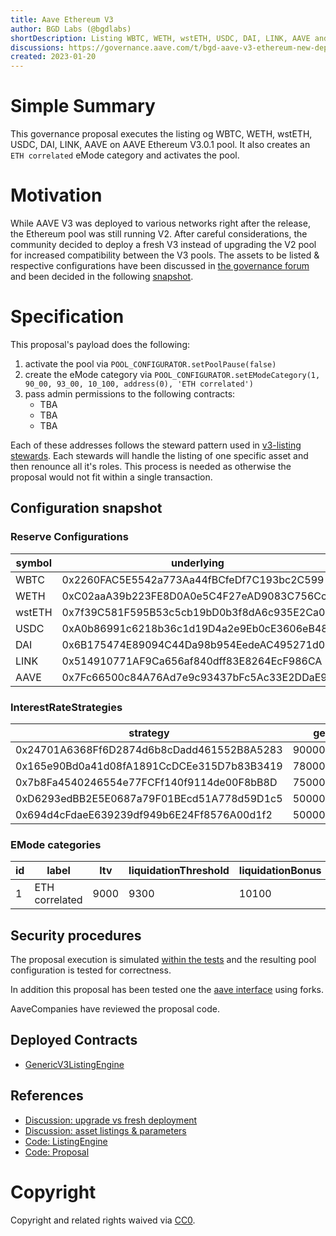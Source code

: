 ```yaml
---
title: Aave Ethereum V3
author: BGD Labs (@bgdlabs)
shortDescription: Listing WBTC, WETH, wstETH, USDC, DAI, LINK, AAVE and activating Ethereum V3 Pool
discussions: https://governance.aave.com/t/bgd-aave-v3-ethereum-new-deployment-vs-aave-v2-upgrade/9990/16
created: 2023-01-20
---
```


# Simple Summary

This governance proposal executes the listing og WBTC, WETH, wstETH, USDC, DAI, LINK, AAVE on AAVE Ethereum V3.0.1 pool. It also creates an `ETH correlated` eMode category and activates the pool.

# Motivation

While AAVE V3 was deployed to various networks right after the release, the Ethereum pool was still running V2.
After careful considerations, the community decided to deploy a fresh V3 instead of upgrading the V2 pool for increased compatibility between the V3 pools.
The assets to be listed & respective configurations have been discussed in [the governance forum](https://governance.aave.com/t/arc-aave-v3-ethereum-deployment-assets-and-configurations/10238) and been decided in the following [snapshot](https://governance.aave.com/t/arc-aave-ethereum-v3-market-initial-onboarded-assets/11318/5).

# Specification

This proposal's payload does the following:

1. activate the pool via `POOL_CONFIGURATOR.setPoolPause(false)`
2. create the eMode category via `POOL_CONFIGURATOR.setEModeCategory(1, 90_00, 93_00, 10_100, address(0), 'ETH correlated')`
3. pass admin permissions to the following contracts:
   - TBA
   - TBA
   - TBA

Each of these addresses follows the steward pattern used in [v3-listing stewards](https://github.com/bgd-labs/aave-v3-listing-stewards/blob/feat/v3-ethereum-tests/src/contracts/common/StewardBase.sol#L8). Each stewards will handle the listing of one specific asset and then renounce all it's roles. This process is needed as otherwise the proposal would not fit within a single transaction.

## Configuration snapshot

### Reserve Configurations

| symbol | underlying                                 | aToken                                     | stableDebtToken                            | variableDebtToken                          | decimals | ltv  | liquidationThreshold | liquidationBonus | liquidationProtocolFee | reserveFactor | usageAsCollateralEnabled | borrowingEnabled | stableBorrowRateEnabled | supplyCap  | borrowCap  | debtCeiling | eModeCategory | interestRateStrategy                       | isActive | isFrozen | isSiloed | isBorrowableInIsolation | isFlashloanable |
| ------ | ------------------------------------------ | ------------------------------------------ | ------------------------------------------ | ------------------------------------------ | -------- | ---- | -------------------- | ---------------- | ---------------------- | ------------- | ------------------------ | ---------------- | ----------------------- | ---------- | ---------- | ----------- | ------------- | ------------------------------------------ | -------- | -------- | -------- | ----------------------- | --------------- |
| WBTC   | 0x2260FAC5E5542a773Aa44fBCfeDf7C193bc2C599 | 0x4d5F47FA6A74757f35C14fD3a6Ef8E3C9BC514E8 | 0x102633152313C81cD80419b6EcF66d14Ad68949A | 0xeA51d7853EEFb32b6ee06b1C12E6dcCA88Be0fFE | 8        | 7000 | 7500                 | 10625            | 1000                   | 2000          | true                     | true             | false                   | 43000      | 28000      | 0           | 0             | 0x24701A6368Ff6D2874d6b8cDadd461552B8A5283 | true     | false    | false    | false                   | true            |
| WETH   | 0xC02aaA39b223FE8D0A0e5C4F27eAD9083C756Cc2 | 0x0B925eD163218f6662a35e0f0371Ac234f9E9371 | 0x39739943199c0fBFe9E5f1B5B160cd73a64CB85D | 0xC96113eED8cAB59cD8A66813bCB0cEb29F06D2e4 | 18       | 8000 | 8250                 | 10500            | 1000                   | 1500          | true                     | true             | false                   | 1800000    | 1400000    | 0           | 1             | 0x165e90Bd0a41d08fA1891CcDCEe315D7b83B3419 | true     | false    | false    | false                   | true            |
| wstETH | 0x7f39C581F595B53c5cb19bD0b3f8dA6c935E2Ca0 | 0x5Ee5bf7ae06D1Be5997A1A72006FE6C607eC6DE8 | 0xA1773F1ccF6DB192Ad8FE826D15fe1d328B03284 | 0x40aAbEf1aa8f0eEc637E0E7d92fbfFB2F26A8b7B | 18       | 6850 | 7950                 | 10700            | 1000                   | 1500          | true                     | true             | false                   | 200000     | 3000       | 0           | 1             | 0x7b8Fa4540246554e77FCFf140f9114de00F8bB8D | true     | false    | false    | false                   | true            |
| USDC   | 0xA0b86991c6218b36c1d19D4a2e9Eb0cE3606eB48 | 0x98C23E9d8f34FEFb1B7BD6a91B7FF122F4e16F5c | 0xB0fe3D292f4bd50De902Ba5bDF120Ad66E9d7a39 | 0x72E95b8931767C79bA4EeE721354d6E99a61D004 | 6        | 7400 | 7600                 | 10450            | 2000                   | 1000          | true                     | true             | false                   | 1760000000 | 1580000000 | 0           | 0             | 0xD6293edBB2E5E0687a79F01BEcd51A778d59D1c5 | true     | false    | false    | false                   | true            |
| DAI    | 0x6B175474E89094C44Da98b954EedeAC495271d0F | 0x018008bfb33d285247A21d44E50697654f754e63 | 0x413AdaC9E2Ef8683ADf5DDAEce8f19613d60D1bb | 0xcF8d0c70c850859266f5C338b38F9D663181C314 | 18       | 6400 | 7700                 | 10400            | 2000                   | 1000          | true                     | true             | false                   | 338000000  | 271000000  | 0           | 0             | 0x694d4cFdaeE639239df949b6E24Ff8576A00d1f2 | true     | false    | false    | false                   | true            |
| LINK   | 0x514910771AF9Ca656af840dff83E8264EcF986CA | 0x5E8C8A7243651DB1384C0dDfDbE39761E8e7E51a | 0x63B1129ca97D2b9F97f45670787Ac12a9dF1110a | 0x4228F8895C7dDA20227F6a5c6751b8Ebf19a6ba8 | 18       | 5000 | 6500                 | 10750            | 1000                   | 2000          | true                     | true             | false                   | 24000000   | 13000000   | 0           | 0             | 0x24701A6368Ff6D2874d6b8cDadd461552B8A5283 | true     | false    | false    | false                   | true            |
| AAVE   | 0x7Fc66500c84A76Ad7e9c93437bFc5Ac33E2DDaE9 | 0xA700b4eB416Be35b2911fd5Dee80678ff64fF6C9 | 0x268497bF083388B1504270d0E717222d3A87D6F2 | 0xBae535520Abd9f8C85E58929e0006A2c8B372F74 | 18       | 6000 | 7000                 | 10750            | 1000                   | 0             | true                     | false            | false                   | 1850000    | 0          | 0           | 0             | 0x24701A6368Ff6D2874d6b8cDadd461552B8A5283 | true     | false    | false    | false                   | false           |

### InterestRateStrategies

| strategy                                   | getBaseStableBorrowRate    | getStableRateSlope1        | getStableRateSlope2          | optimalStableToTotal        | maxStabletoTotalExcess      | getBaseVariableBorrowRate  | getVariableRateSlope1      | getVariableRateSlope2        | optimalUsageRatio           | maxExcessUsageRatio         |
| ------------------------------------------ | -------------------------- | -------------------------- | ---------------------------- | --------------------------- | --------------------------- | -------------------------- | -------------------------- | ---------------------------- | --------------------------- | --------------------------- |
| 0x24701A6368Ff6D2874d6b8cDadd461552B8A5283 | 90000000000000000000000000 | 70000000000000000000000000 | 3000000000000000000000000000 | 200000000000000000000000000 | 800000000000000000000000000 | 0                          | 70000000000000000000000000 | 3000000000000000000000000000 | 450000000000000000000000000 | 550000000000000000000000000 |
| 0x165e90Bd0a41d08fA1891CcDCEe315D7b83B3419 | 78000000000000000000000000 | 40000000000000000000000000 | 800000000000000000000000000  | 200000000000000000000000000 | 800000000000000000000000000 | 10000000000000000000000000 | 48000000000000000000000000 | 800000000000000000000000000  | 800000000000000000000000000 | 200000000000000000000000000 |
| 0x7b8Fa4540246554e77FCFf140f9114de00F8bB8D | 75000000000000000000000000 | 40000000000000000000000000 | 800000000000000000000000000  | 200000000000000000000000000 | 800000000000000000000000000 | 2500000000000000000000000  | 45000000000000000000000000 | 800000000000000000000000000  | 450000000000000000000000000 | 550000000000000000000000000 |
| 0xD6293edBB2E5E0687a79F01BEcd51A778d59D1c5 | 50000000000000000000000000 | 5000000000000000000000000  | 600000000000000000000000000  | 200000000000000000000000000 | 800000000000000000000000000 | 0                          | 40000000000000000000000000 | 600000000000000000000000000  | 900000000000000000000000000 | 100000000000000000000000000 |
| 0x694d4cFdaeE639239df949b6E24Ff8576A00d1f2 | 50000000000000000000000000 | 5000000000000000000000000  | 750000000000000000000000000  | 200000000000000000000000000 | 800000000000000000000000000 | 0                          | 40000000000000000000000000 | 750000000000000000000000000  | 800000000000000000000000000 | 200000000000000000000000000 |

### EMode categories

| id  | label          | ltv  | liquidationThreshold | liquidationBonus | priceSource                                |
| --- | -------------- | ---- | -------------------- | ---------------- | ------------------------------------------ |
| 1   | ETH correlated | 9000 | 9300                 | 10100            | 0x0000000000000000000000000000000000000000 |

## Security procedures

<!-- TODO: replace with repo link when pr is merged -->

The proposal execution is simulated [within the tests](https://github.com/bgd-labs/aave-v3-ethereum-proposal/blob/c2b41bad8c658fbcfcfc17eafa0adcfa9590ab2b/tests/AaveV3EthereumActivation.t.sol) and the resulting pool configuration is tested for correctness.

In addition this proposal has been tested one the [aave interface](https://github.com/aave/interface) using forks.

AaveCompanies have reviewed the proposal code.

## Deployed Contracts

- [GenericV3ListingEngine](https://etherscan.io/address/0xC51e6E38d406F98049622Ca54a6096a23826B426#code)

## References

- [Discussion: upgrade vs fresh deployment](https://governance.aave.com/t/bgd-aave-v3-ethereum-new-deployment-vs-aave-v2-upgrade/9990)
- [Discussion: asset listings & parameters](https://governance.aave.com/t/arc-aave-v3-ethereum-deployment-assets-and-configurations/10238)
- [Code: ListingEngine](https://github.com/bgd-labs/aave-helpers/tree/master/src/v3-listing-engine)
- [Code: Proposal](https://github.com/bgd-labs/aave-v3-ethereum-proposal)

# Copyright

Copyright and related rights waived via [CC0](https://creativecommons.org/publicdomain/zero/1.0/).
